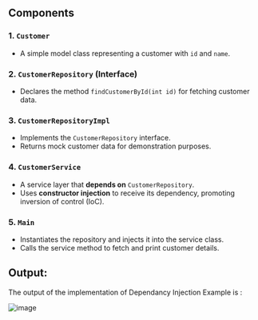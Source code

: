 ##  Components

### 1. `Customer`
- A simple model class representing a customer with `id` and `name`.

### 2. `CustomerRepository` (Interface)
- Declares the method `findCustomerById(int id)` for fetching customer data.

### 3. `CustomerRepositoryImpl`
- Implements the `CustomerRepository` interface.
- Returns mock customer data for demonstration purposes.

### 4. `CustomerService`
- A service layer that **depends on** `CustomerRepository`.
- Uses **constructor injection** to receive its dependency, promoting inversion of control (IoC).

### 5. `Main`
- Instantiates the repository and injects it into the service class.
- Calls the service method to fetch and print customer details.

## Output:
The output of the implementation of Dependancy Injection Example is :

![image](https://github.com/user-attachments/assets/dae6bec0-601f-46a9-98e4-b0ba9dba26ea)
